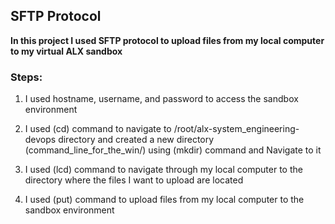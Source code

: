 ## SFTP Protocol

**In this project I used SFTP protocol to upload files from my local computer to my virtual ALX sandbox**

### Steps:

1. I used hostname, username, and password to access the sandbox environment
 
2. I used (cd) command to navigate to /root/alx-system_engineering-devops directory and created a new directory (command_line_for_the_win/) using (mkdir) command and Navigate to it
 
3. I used (lcd) command to navigate through my local computer to the directory where the files I want to upload are located

4. I used (put) command to upload files from my local computer to the sandbox environment
